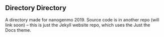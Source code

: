 ## Directory Directory

A directory made for nanogenmo 2019. Source code is in another repo (will link soon) – this is just the Jekyll website repo, which uses the Just the Docs theme.
